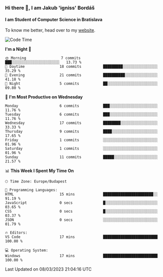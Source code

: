 ### Hi there 👋, I am Jakub 'igniss' Bordáš

#### I am Student of Computer Science in Bratislava
To know me better, head over to my [website](https://bordas.sk).


<!--START_SECTION:waka-->
![Code Time](http://img.shields.io/badge/Code%20Time-1%2C057%20hrs%2039%20mins-blue)

**I'm a Night 🦉** 

```text
🌞 Morning                7 commits           ███░░░░░░░░░░░░░░░░░░░░░░   13.73 % 
🌆 Daytime                18 commits          █████████░░░░░░░░░░░░░░░░   35.29 % 
🌃 Evening                21 commits          ██████████░░░░░░░░░░░░░░░   41.18 % 
🌙 Night                  5 commits           ██░░░░░░░░░░░░░░░░░░░░░░░   09.80 % 
```
📅 **I'm Most Productive on Wednesday** 

```text
Monday                   6 commits           ███░░░░░░░░░░░░░░░░░░░░░░   11.76 % 
Tuesday                  6 commits           ███░░░░░░░░░░░░░░░░░░░░░░   11.76 % 
Wednesday                17 commits          ████████░░░░░░░░░░░░░░░░░   33.33 % 
Thursday                 9 commits           ████░░░░░░░░░░░░░░░░░░░░░   17.65 % 
Friday                   1 commits           ░░░░░░░░░░░░░░░░░░░░░░░░░   01.96 % 
Saturday                 1 commits           ░░░░░░░░░░░░░░░░░░░░░░░░░   01.96 % 
Sunday                   11 commits          █████░░░░░░░░░░░░░░░░░░░░   21.57 % 
```


📊 **This Week I Spent My Time On** 

```text
🕑︎ Time Zone: Europe/Budapest

💬 Programming Languages: 
HTML                     15 mins             ███████████████████████░░   91.19 % 
JavaScript               0 secs              █░░░░░░░░░░░░░░░░░░░░░░░░   03.65 % 
CSS                      0 secs              █░░░░░░░░░░░░░░░░░░░░░░░░   03.37 % 
JSON                     0 secs              ░░░░░░░░░░░░░░░░░░░░░░░░░   01.79 % 

🔥 Editors: 
VS Code                  17 mins             █████████████████████████   100.00 % 

💻 Operating System: 
Windows                  17 mins             █████████████████████████   100.00 % 
```


 Last Updated on 08/03/2023 21:04:16 UTC
<!--END_SECTION:waka-->
